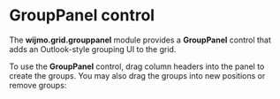 GroupPanel control
==================

The **wijmo.grid.grouppanel** module provides a **GroupPanel** control that adds
an Outlook-style grouping UI to the grid.

To use the **GroupPanel** control, drag column headers into the panel to create 
the groups. You may also drag the groups into new positions or remove groups:
